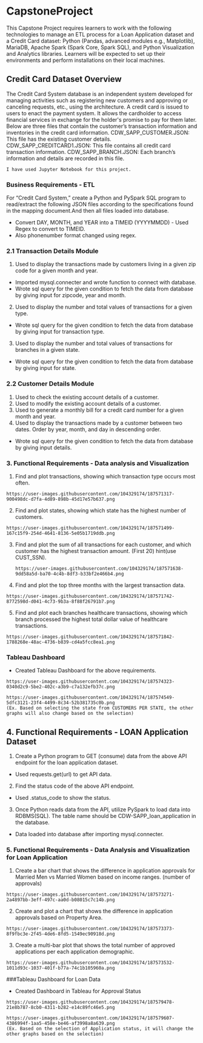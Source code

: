 # CapstoneProject

This Capstone Project requires learners to work with the following technologies to manage an ETL process for a Loan Application dataset and a Credit Card dataset: Python (Pandas, advanced modules e.g., Matplotlib), MariaDB, Apache Spark (Spark Core, Spark SQL), and Python Visualization and Analytics libraries. Learners will be expected to set up their environments and perform installations on their local machines. 

## Credit Card Dataset Overview
The Credit Card System database is an independent system developed for managing activities such as registering new customers and approving or canceling requests, etc., using the architecture.
A credit card is issued to users to enact the payment system. It allows the cardholder to access financial services in exchange for the holder's promise to pay for them later. Below are three files that contain the customer’s transaction information and inventories in the credit card information.
CDW_SAPP_CUSTOMER.JSON: This file has the existing customer details.
CDW_SAPP_CREDITCARD1.JSON: This file contains all credit card transaction information.
CDW_SAPP_BRANCH.JSON: Each branch’s information and details are recorded in this file. 
```
I have used Jupyter Notebook for this project.
```

### Business Requirements - ETL
 For “Credit Card System,” create a Python and PySpark SQL program to read/extract the following JSON files according to the specifications found in the mapping     document.And then all files loaded into database.

  - Convert DAY, MONTH, and YEAR into a TIMEID (YYYYMMDD) - Used Regex to convert to TIMEID.
  - Also phonenumber format changed using regex.

### 2.1 Transaction Details Module

1) Used to display the transactions made by customers living in a given zip code for a given month and year. 
 - Imported mysql.connecter and wrote function to connect with database. 
 - Wrote sql query for the given condition to fetch the data from database by giving input for zipcode, year and month.
 2) Used to display the number and total values of transactions for a given type.
 - Wrote sql query for the given condition to fetch the data from database by giving input for transaction type.
3) Used to display the number and total values of transactions for branches in a given state.
 - Wrote sql query for the given condition to fetch the data from database by giving input for state.

### 2.2 Customer Details Module

1) Used to check the existing account details of a customer.
2) Used to modify the existing account details of a customer.
3) Used to generate a monthly bill for a credit card number for a given month and year.
4) Used to display the transactions made by a customer between two dates. Order by year, month, and day in descending order.
-  Wrote sql query for the given condition to fetch the data from database by giving input details.

### 3. Functional Requirements - Data analysis and Visualization

1) Find and plot transactions, showing which transaction type occurs most often.
```
https://user-images.githubusercontent.com/104329174/187571317-900498dc-d7fa-4d89-898b-45d17e57b637.png
```
2) Find and plot states, showing which state has the highest number of customers.
```
https://user-images.githubusercontent.com/104329174/187571499-167c15f9-254d-4641-8136-5e05b1719ddb.png
```
3) Find and plot the sum of all transactions for each customer, and which customer has the highest transaction amount. (First 20)
   hint(use CUST_SSN).
   ```
   https://user-images.githubusercontent.com/104329174/187571638-9dd58a5d-ba70-4c4b-8df3-b33bf2e466b4.png
   ```
4) Find and plot the top three months with the largest transaction data.
```
https://user-images.githubusercontent.com/104329174/187571742-8772598d-d041-4c73-9b3a-8f88f26791b7.png
```
5) Find and plot each branches healthcare transactions, showing which branch  processed the highest total dollar value of healthcare transactions.
```
https://user-images.githubusercontent.com/104329174/187571842-1788268e-48ac-4736-b839-cd4a5fcc8ea1.png
```
### Tableau Dashboard
- Created Tableau Dashboard for the above requirements.
```
https://user-images.githubusercontent.com/104329174/187574323-0340d2c9-5be2-402c-a3b9-c7a132efb37c.png

https://user-images.githubusercontent.com/104329174/187574549-5dfc3121-23f4-4499-8c34-52b381735c0b.png
(Ex. Based on selecting the state from CUSTOMERS PER STATE, the other graphs will also change based on the selection)
```

## 4. Functional Requirements - LOAN Application Dataset
1) Create a Python program to GET (consume) data from the above API endpoint for the loan application dataset.
- Used requests.get(url) to get API data.
2) Find the status code of the above API endpoint.
 - Used .status_code to show the status.
3) Once Python reads data from the API, utilize PySpark to load data into RDBMS(SQL). The table name should be CDW-SAPP_loan_application in the database.
  - Data loaded into database after importing mysql.connecter.
### 5. Functional Requirements - Data Analysis and Visualization for Loan Application
1) Create a bar chart that shows the difference in application approvals for Married Men vs Married Women based on income ranges. (number of approvals)
```
https://user-images.githubusercontent.com/104329174/187573271-2a4897bb-3eff-497c-aa0d-b08015c7c14b.png
```
2) Create and plot a chart that shows the difference in application approvals based on Property Area.
```
https://user-images.githubusercontent.com/104329174/187573373-8f9fbc3e-2f45-4de6-8fd5-1549ec90918d.png
```
3) Create a multi-bar plot that shows the total number of approved applications per each application demographic. 
```
https://user-images.githubusercontent.com/104329174/187573532-1011d93c-1037-401f-b77a-74c1b105960a.png

```
###Tableau Dashboard for Loan Data
- Created Dashboard in Tableau for Approval Status 
```
https://user-images.githubusercontent.com/104329174/187579478-21e8b787-8cb0-4311-b282-e14c89fc46e5.png

https://user-images.githubusercontent.com/104329174/187579607-4386994f-1aa5-458e-be46-af3998a8a639.png
(Ex. Based on the selection of Application status, it will change the other graphs based on the selection) 
